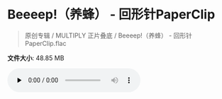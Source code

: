 # Beeeep!（养蜂） - 回形针PaperClip

> 原创专辑 / MULTIPLY 正片叠底 / Beeeep!（养蜂） - 回形针PaperClip.flac

**文件大小**: 48.85 MB

<audio preload="none" controls><source src="https://file.hsyhx.top/archive/原创专辑/MULTIPLY_正片叠底/Beeeep!（养蜂） - 回形针PaperClip.flac" type="audio/mpeg">您的浏览器不支持此音频格式</audio>